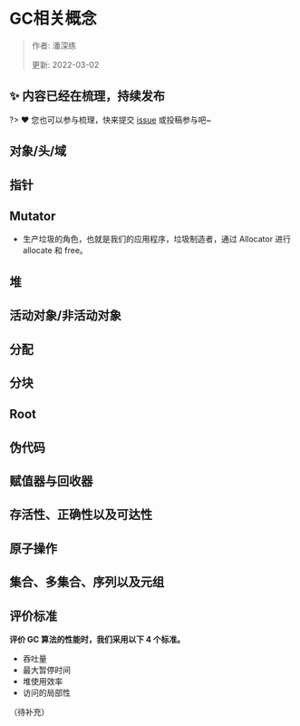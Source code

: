 # GC相关概念

> 作者: 潘深练
>
> 更新: 2022-03-02

## ✨ 内容已经在梳理，持续发布
?> ❤️ 您也可以参与梳理，快来提交 [issue](https://github.com/senlypan/jvm-docs/issues) 或投稿参与吧~




## 对象/头/域
## 指针
## Mutator
- 生产垃圾的角色，也就是我们的应用程序，垃圾制造者，通过 Allocator 进行 allocate 和 free。
## 堆
## 活动对象/非活动对象
## 分配
## 分块
## Root
## 伪代码
## 赋值器与回收器
## 存活性、正确性以及可达性
## 原子操作
## 集合、多集合、序列以及元组
## 评价标准
**评价 GC 算法的性能时，我们采用以下 4 个标准。**
- 吞吐量
- 最大暂停时间
- 堆使用效率
- 访问的局部性


（待补充）
